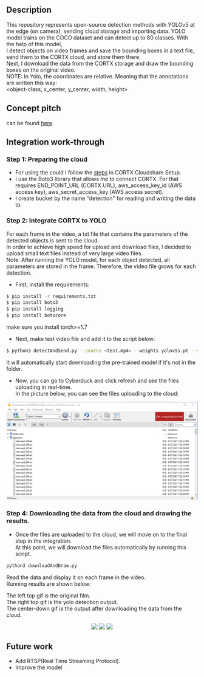 ## Description

This repository represents open-source detection methods with YOLOv5 at the edge (on camera), sending cloud storage and importing data.
YOLO model trains on the COCO dataset and can detect up to 80 classes. With the help of this model, \
I detect objects on video frames and save the bounding boxes in a text file, send them to the CORTX cloud, and store them there.\
Next, I download the data from the CORTX storage and draw the bounding boxes on the original video. \
NOTE: In Yolo, the coordinates are relative. Meaning that the annotations are written this way: \
<object-class, x_center, y_center, width, height>

## Concept pitch
can be found [here](https://www.loom.com/share/4c0956c5851249db8119a0fdaa7f2d16).

## Integration work-through

### Step 1: Preparing the cloud
* For using the could I follow the [steps](https://github.com/Seagate/cortx/wiki/CORTX-Cloudshare-Setup-for-April-Hackathon-2021) in CORTX Cloudshare Setup.
* I use the Boto3 library that allows me to connect CORTX. 
For that requires END_POINT_URL (CORTX URL), aws_access_key_id (AWS access key), aws_secret_access_key (AWS access secret).
* I create bucket by the name "detection" for reading and writing the data to.

### Step 2: Integrate CORTX to YOLO
For each frame in the video, a txt file that contains the parameters of the detected objects is sent to the cloud.\
In order to achieve high speed for upload and download files, I decided to upload small text files instead of very large video files. \
Note: After running the YOLO model, for each object detected, all parameters are stored in the frame. Therefore, the video file grows for each detection.
* First, install the requirements:
```bash
$ pip install -r requirements.txt
$ pip install boto3
$ pip install logging
$ pip install botocore
```
make sure you install torch>=1.7
* Next, make test video file and add it to the script below:
```bash
$ python3 detectAndSend.py --source <test.mp4> --weights yolov5s.pt --save-txt
```
It will automatically start downloading the pre-trained model if it's not in the folder.
* Now, you can go to Cyberduck and click refresh and see the files uploading in real-time.\
In the picture below, you can see the files uploading to the cloud:

<p align="center">
   <img src="./gif/image.png">
</p>

### Step 4: Downloading the data from the cloud and drawing the results.
* Once the files are uploaded to the cloud, we will move on to the final step in the integration.\
At this point, we will download the files automatically by running this script.
```bash
python3 downloadAndDraw.py
```
Read the data and display it on each frame in the video.\
Running results are shown below:

The left top gif is the original film.\
The right top gif is the yolo detection output.\
The center-down gif is the output after downloading the data from the cloud.

<p align="center">
   <img src="./gif/original.gif">
   <img src="./gif/yoloResults.gif">
   <img src="./gif/outputAfterReceive.gif">
</p>

## Future work
* Add RTSP(Real Time Streaming Protocol).
* Improve the model

